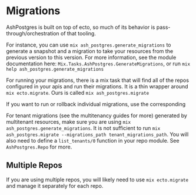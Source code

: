 # Migrations

AshPostgres is built on top of ecto, so much of its behavior is pass-through/orchestration of that tooling.

For instance, you can use `mix ash_postgres.generate_migrations` to generate a snapshot and a migration to take
your resources from the previous version to this version. For more information, see the module documentation here:
`Mix.Tasks.AshPostgres.GenerateMigrations`, or run `mix help ash_postgres.generate_migrations`

For running your migrations, there is a mix task that will find all of the repos configured in your apis and run their
migrations. It is a thin wrapper around `mix ecto.migrate`. Ours is called `mix ash_postgres.migrate`

If you want to run or rollback individual migrations, use the corresponding 

For tenant migrations (see the multitenancy guides for more) generated by multitenant resources, make sure you are using
`mix ash_postgres.generate_migrations`. It is not sufficient to run `mix ash_postgres.migrate --migrations_path tenant_migrations_path`. You will also need to define a `list_tenants/0` function in your repo module. See `AshPostgres.Repo` for more.

## Multiple Repos

If you are using multiple repos, you will likely need to use `mix ecto.migrate` and manage it separately for each repo.
